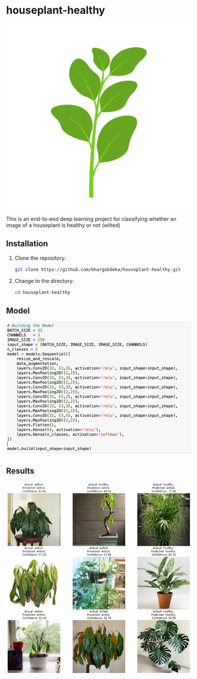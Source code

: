 # houseplant-healthy
![Houseplant Healthy Logo](houseplant.jpg)

This is an end-to-end deep learning project for classifying whether an image of a houseplant is healthy or not (wilted)

## Installation

1. Clone the repository:

   	```bash
   	git clone https://github.com/bhargobdeka/houseplant-healthy.git

   	```

2. Change to the directory:

	```bash
	cd houseplant-healthy
	
	```
## Model

![Model 1](model-1.png)


## Results
![Model Predict 1](model-predict-1.png)




	
